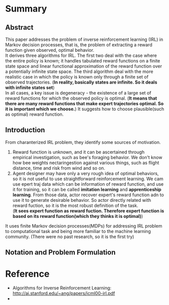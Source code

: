 # Summary
## Abstract  
 This paper addresses the problem of inverse reinforcement learning (IRL) in Markov decision processes, that is, the problem of extracting a reward function given 
observed, optimal behavior.   
 It derives three algorithms for IRL. The first two deal with the case where the entire policy is known; it handles tabulated reward functions 
on a finite state space and linear functional approximation of the reward function over a potentially infinite state space. The third algorithm deal with the more 
realistic case in which the policy is known only through a finite set of observed trajectories. (**In reality, basically states are infinite. So it deals with infinite states
set**)   
 In all cases, a key issue is degeneracy - the existence of a large set of reward functions for which the observed policy is optimal. (**It means that there are many 
reward functions that make expert trajectories optimal. So it is important which we choose.**) It suggests how to choose plausible(such as optimal) reward function.  

## Introduction  
From charanterized IRL problem, they identify some sources of motivation.  
1) Reward function is unknown, and it can be ascertained through empirical investigation, such as bee's 
foraging behavior. We don't know how bee weights nectaringestion against various things, such as flight distance, time and risk from wind and so on.  
2) Agent designer may have only a very rough idea of optimal behaviors, so it is not useful to use straightforward reinforcement learning. We cam use epert traj data which
can be information of reward function, and use it for training, so it can be called **imitation learning** and **apprenticeship learning**. From those data, actor recover expert's reward function 
adn to use it to generate desirable behavior. So actor directly related with reward fuction, so it is the most robust definition of the task.   
(**It sees expert function as reward fuction. Therefore expert function is based on its reward function(which they thinks it is optimal)**)  

It uses finite Markov decision processes(MDPs) for addressing IRL problem to computational task and being more familiar to the machine learning community. (There were no past research, so it is the first try)   


## Notation and Problem Formulation  







## 

# Reference
* Algorithms for Inverse Reinforcement Learning: http://ai.stanford.edu/~ang/papers/icml00-irl.pdf  
* 
